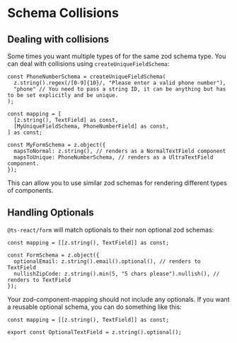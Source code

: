 # Schema Collisions

## Dealing with collisions

Some times you want multiple types of for the same zod schema type. You can deal with collisions using `createUniqueFieldSchema`:

```tsx
const PhoneNumberSchema = createUniqueFieldSchema(
  z.string().regex(/[0-9]{10}/, "Please enter a valid phone number"),
  "phone" // You need to pass a string ID, it can be anything but has to be set explicitly and be unique.
);

const mapping = [
  [z.string(), TextField] as const,
  [MyUniqueFieldSchema, PhoneNumberField] as const,
] as const;

const MyFormSchema = z.object({
  mapsToNormal: z.string(), // renders as a NormalTextField component
  mapsToUnique: PhoneNumberSchema, // renders as a UltraTextField component.
});
```

This can allow you to use similar zod schemas for rendering different types of components.

## Handling Optionals

`@ts-react/form` will match optionals to their non optional zod schemas:

```tsx
const mapping = [[z.string(), TextField]] as const;

const FormSchema = z.object({
  optionalEmail: z.string().email().optional(), // renders to TextField
  nullishZipCode: z.string().min(5, "5 chars please").nullish(), // renders to TextField
});
```

Your zod-component-mapping should not include any optionals. If you want a reusable optional schema, you can do something like this:

```tsx
const mapping = [[z.string(), TextField]] as const;

export const OptionalTextField = z.string().optional();
```
